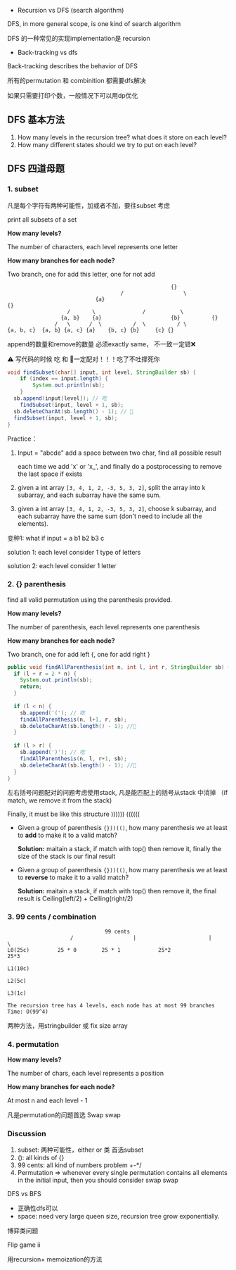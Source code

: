 - Recursion vs DFS (search algorithm)

DFS, in more general scope, is one kind of search algorithm

DFS 的一种常见的实现implementation是 recursion



- Back-tracking vs dfs

Back-tracking describes the behavior of DFS



所有的permutation 和 combinition 都需要dfs解决

如果只需要打印个数，一般情况下可以用dp优化



## DFS 基本方法

1. How many levels in the recursion tree? what does it store on each level?
2. How many different states should we try to put on each level?

## DFS 四道母题

### 1. subset

凡是每个字符有两种可能性，加或者不加，要往subset 考虑

print all subsets of a set

**How many levels?**

The number of characters, each level represents one letter

**How many branches for each node?**

Two branch, one for add this letter, one for not add

```
													{}
									/                   \ 
							{a}											 {}
				   /       \               /           \
				 {a, b}    {a}						{b}          {}
			   /   \      /  \          /  \          / \
{a, b, c}  {a, b} {a, c} {a}    {b, c} {b}     {c} {}
```

append的数量和remove的数量 必须exactly same， 不一致一定错❌

⚠️ 写代码的时候 吃 和 🤮一定配对！！！吃了不吐撑死你

```java
void findSubset(char[] input, int level, StringBuilder sb) {
	if (index == input.length) {
		System.out.println(sb);
	}
  sb.append(input[level]); // 吃
	findSubset(input, level + 1, sb); 
  sb.deleteCharAt(sb.length() - 1); // 🤮 
  findSubset(input, level + 1, sb);	
}
```



Practice：

1. Input = "abcde" add a space between two char, find all possible result

   each time we add 'x' or 'x_', and finally do a postprocessing to remove the last space if exists

2. given a int array `[3, 4, 1, 2, -3, 5, 3, 2]`, split the array into k subarray, and each subarray have the same sum.

3. given a int array `[3, 4, 1, 2, -3, 5, 3, 2]`, choose k subarray, and each subarray have the same sum (don't need to include all the elements).



变种1: what if input = a b1 b2 b3 c

solution 1: each level consider 1 type of letters

solution 2: each level consider 1 letter



### 2. {} parenthesis

find all valid permutation using the parenthesis provided.

**How many levels?**

The number of parenthesis, each level represents one parenthesis

**How many branches for each node?**

Two branch, one for add left {, one for add right }



```java
public void findAllParenthesis(int n, int l, int r, StringBuilder sb) {
  if (l + r = 2 * n) {
    System.out.println(sb);
    return;
  }
  
  if (l < n) {
    sb.append('('); // 吃
    findAllParenthesis(n, l+1, r, sb);
    sb.deleteCharAt(sb.length() - 1); //🤮
  }
  
  if (l > r) {
    sb.append(')'); // 吃
    findAllParenthesis(n, l, r+1, sb);
    sb.deleteCharAt(sb.length() - 1); //🤮
  }
}
```

左右括号问题配对的问题考虑使用stack, 凡是能匹配上的括号从stack 中消掉 （if match, we remove it from the stack)

Finally, it must be like this structure  )))))) ((((((

- Given a group of parenthesis `{}))(()`, how many parenthesis we at least to **add** to make it to a valid match?

  **Solution:** maitain a stack, if match with top() then remove it, finally the size of the stack is our final result

- Given a group of parenthesis `{}))(()`, how many parenthesis we at least to **reverse** to make it to a valid match?

  **Solution:** maitain a stack, if match with top() then remove it, the final result is Ceiling(left/2) + Celling(right/2)



### 3. 99 cents / combination

```
                               99 cents
			        /			        | 						| 					\
L0(25c)  		25 * 0        25 * 1			25*2						 25*3

L1(10c)       

L2(5c)

L3(1c)

The recursion tree has 4 levels, each node has at most 99 branches
Time: O(99^4)
```



两种方法，用stringbuilder 或 fix size array



### 4. permutation

**How many levels?**

The number of chars, each level represents a position

**How many branches for each node?**

At most n and each level - 1



凡是permutation的问题首选 Swap swap



### Discussion

1. subset: 两种可能性，either or 类 首选subset
2. (): all kinds of {}
3. 99 cents: all kind of numbers problem +-*/
4. Permutation => whenever every single permutation contains all elements in the initial input, then you should consider swap swap





DFS vs BFS

- 正确性dfs可以
- space: need very large queen size, recursion tree grow exponentially.







博弈类问题



Flip game ii

用recursion+ memoization的方法